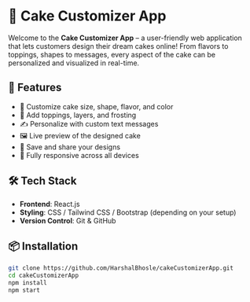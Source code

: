 # 🎂 Cake Customizer App

Welcome to the **Cake Customizer App** – a user-friendly web application that lets customers design their dream cakes online! From flavors to toppings, shapes to messages, every aspect of the cake can be personalized and visualized in real-time.

## 🚀 Features

- 🎨 Customize cake size, shape, flavor, and color
- 🍫 Add toppings, layers, and frosting
- ✍️ Personalize with custom text messages
- 🖼️ Live preview of the designed cake
- 💾 Save and share your designs
- 📱 Fully responsive across all devices

## 🛠️ Tech Stack

- **Frontend**: React.js
- **Styling**: CSS / Tailwind CSS / Bootstrap (depending on your setup)
- **Version Control**: Git & GitHub

## 📦 Installation

```bash
git clone https://github.com/HarshalBhosle/cakeCustomizerApp.git
cd cakeCustomizerApp
npm install
npm start
